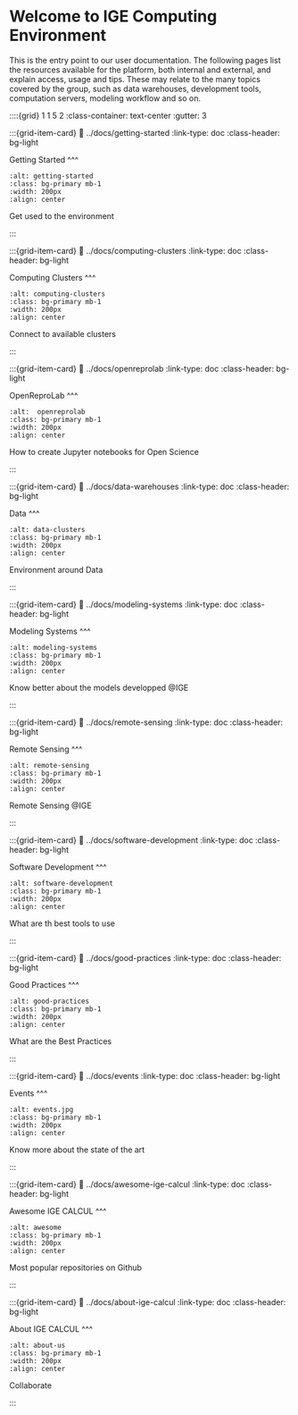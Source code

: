 # Welcome to IGE Computing Environment


This is the entry point to our user documentation. The following pages list the resources available for the platform, both internal and external, and explain access, usage and tips. These may relate to the many topics covered by the group, such as data warehouses, development tools, computation servers, modeling workflow and so on.


::::{grid} 1 1 5 2
:class-container: text-center 
:gutter: 3

:::{grid-item-card} 
:link: ../docs/getting-started
:link-type: doc
:class-header: bg-light

Getting Started
^^^
```{image} ../images/getting-started.jpg
:alt: getting-started
:class: bg-primary mb-1
:width: 200px
:align: center
```

Get used to the environment

:::


:::{grid-item-card} 
:link: ../docs/computing-clusters
:link-type: doc
:class-header: bg-light

Computing Clusters
^^^
```{image} ../images/computing-clusters.png
:alt: computing-clusters
:class: bg-primary mb-1
:width: 200px
:align: center
```

Connect to available clusters

:::

:::{grid-item-card} 
:link: ../docs/openreprolab
:link-type: doc
:class-header: bg-light

OpenReproLab
^^^
```{image} ../images/OpenReproLab.png
:alt:  openreprolab
:class: bg-primary mb-1
:width: 200px
:align: center
```

How to create Jupyter notebooks for Open Science

:::


:::{grid-item-card} 
:link: ../docs/data-warehouses
:link-type: doc
:class-header: bg-light

Data
^^^
```{image} ../images/data-clusters.png
:alt: data-clusters
:class: bg-primary mb-1
:width: 200px
:align: center
```
 Environment around Data 

:::


:::{grid-item-card} 
:link: ../docs/modeling-systems
:link-type: doc
:class-header: bg-light

Modeling Systems 
^^^
```{image} ../images/modeling-systems.jpeg
:alt: modeling-systems
:class: bg-primary mb-1
:width: 200px
:align: center
```

Know better about the models developped @IGE

:::


:::{grid-item-card} 
:link: ../docs/remote-sensing
:link-type: doc
:class-header: bg-light

Remote Sensing
^^^
```{image} ../images/remote-sensing.jpeg
:alt: remote-sensing
:class: bg-primary mb-1
:width: 200px
:align: center
```

Remote Sensing  @IGE

:::


:::{grid-item-card} 
:link: ../docs/software-development
:link-type: doc
:class-header: bg-light

Software Development
^^^
```{image} ../images/software-development.jpg
:alt: software-development
:class: bg-primary mb-1
:width: 200px
:align: center
```

What are th best tools to use

:::

:::{grid-item-card} 
:link: ../docs/good-practices
:link-type: doc
:class-header: bg-light


Good Practices
^^^
```{image} ../images/good-practices.png
:alt: good-practices
:class: bg-primary mb-1
:width: 200px
:align: center
```

What are the Best Practices

:::


:::{grid-item-card} 
:link: ../docs/events
:link-type: doc
:class-header: bg-light

Events
^^^
```{image} ../images/events.jpg
:alt: events.jpg
:class: bg-primary mb-1
:width: 200px
:align: center
```

Know more about the state of the art

:::


:::{grid-item-card} 
:link: ../docs/awesome-ige-calcul
:link-type: doc
:class-header: bg-light

Awesome IGE CALCUL
^^^
```{image} ../images/awesome.jpg
:alt: awesome
:class: bg-primary mb-1
:width: 200px
:align: center
```

Most popular repositories on Github

:::

:::{grid-item-card} 
:link: ../docs/about-ige-calcul
:link-type: doc
:class-header: bg-light

About IGE CALCUL
^^^
```{image} ../images/about-us.jpg
:alt: about-us
:class: bg-primary mb-1
:width: 200px
:align: center
```
Collaborate 

:::


